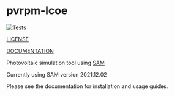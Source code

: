 # pvrpm-lcoe
[![Tests](https://github.com/FSEC-Photovoltaics/pvrpm-lcoe/actions/workflows/tests.yml/badge.svg?branch=master&event=push)](https://github.com/FSEC-Photovoltaics/pvrpm-lcoe/actions/workflows/tests.yml)

[LICENSE](LICENSE)

[DOCUMENTATION](https://pvrpm.readthedocs.io/en/latest/)

Photovoltaic simulation tool using [SAM](https://github.com/NREL/SAM)

Currently using SAM version 2021.12.02

Please see the documentation for installation and usage guides.
